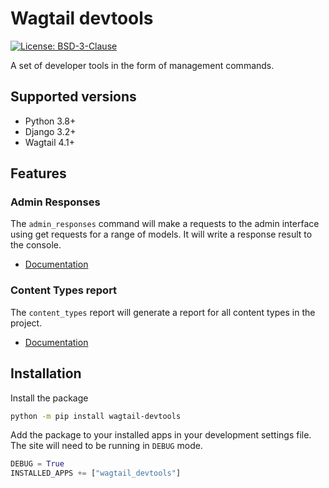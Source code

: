 # Wagtail devtools

[![License: BSD-3-Clause](https://img.shields.io/badge/License-BSD--3--Clause-blue.svg)](https://opensource.org/licenses/BSD-3-Clause)

A set of developer tools in the form of management commands.

## Supported versions

- Python 3.8+
- Django 3.2+
- Wagtail 4.1+

## Features

### Admin Responses

The `admin_responses` command will make a requests to the admin interface using get requests for a range of models. It will write a response result to the console.

- [Documentation](docs/admin_responses.md)

### Content Types report

The `content_types` report will generate a report for all content types in the project.

- [Documentation](docs/content_types.md)

## Installation

Install the package

```bash
python -m pip install wagtail-devtools
```

Add the package to your installed apps in your development settings file. The site will need to be running in `DEBUG` mode.

```python
DEBUG = True
INSTALLED_APPS += ["wagtail_devtools"]
```
